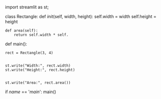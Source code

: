 import streamlit as st;

class Rectangle:
    def _init_(self, width, height):
        self.width = width
        self.height = height

    def area(self):
        return self.width * self.
def main():
   
    rect = Rectangle(3, 4)


    st.write("Width:", rect.width)
    st.write("Height:", rect.height)


    st.write("Area:", rect.area())

if _name_ == '_main_':
    main()
